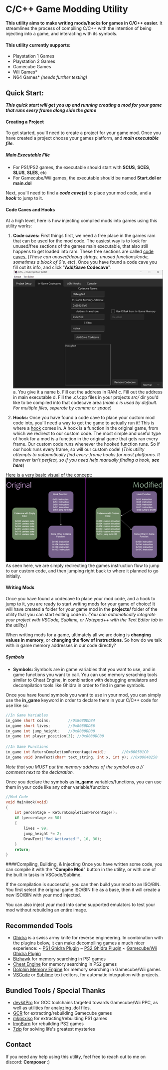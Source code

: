 # C/C++ Game Modding Utility

**This utility aims to make writing mods/hacks for games in C/C++ easier.**
It streamlines the process of compiling C/C++ with the intention of being injecting into a game, and interacting with its symbols.

#### This utility currently supports:
- Playstation 1 Games
- Playstation 2 Games
- Gamecube Games
- Wii Games*
- N64 Games* *(needs further testing)*

## Quick Start:
***This quick start will get you up and running creating a mod for your game that runs every frame along side the game***

#### Creating a Project
To get started, you'll need to create a project for your game mod.
Once you have created a project choose your games platform, and ***main executable file***. 
##### Main Executable File
* For PS1/PS2 games, the executable should start with **SCUS**, **SCES**, 
**SLUS**, **SLES**, etc
* For Gamecube/Wii games, the executable should be named **Start.dol or main.dol**

Next, you'll need to find a ***code cave(s)*** to place your mod code, and a ***hook*** to jump to it.
#### Code Caves and Hooks
At a high level, here is how injecting compiled mods into games using this utility works:
1.  **Code caves:** First things first, we need a free place in the games ram that can be used for the mod code. The easiest way is to look for unused/free sections of the games main executable, that also still happens to get loaded into ram. These free sections are called [code caves.](https://en.wikipedia.org/wiki/Code_cave)  (*These can unused/debug strings, unused functions/code, sometimes a block of 0's, etc*).
Once you have found a code cave you fill out its info, and click "**Add/Save Codecave**": 
![codecaves](codecaves.png)
a. You give it a name
b. Fill out the address in RAM
c. Fill out the address in main executable
d. Fill the .c/.cpp files in your projects *src/* dir you'd like to be compiled into that codecave area (*main.c is used by default. For multiple files, seperate by comma or space*)

2. **Hooks:** Once you have found a code cave to place your custom mod code into, you'll need a way to get the game to actually run it! This is where a [hook](https://en.wikipedia.org/wiki/Hooking#:~:text=Function%20hooking%20is%20implemented%20by,injected%20code) comes in. A hook is a function in the original game, from which we redirect to our custom code. The most simple and useful type of hook for a mod is a function in the original game that gets ran every frame. Our custom code runs whenever the hooked function runs. So if our hook runs every frame, so will our custom code! 
(*This utility attempts to automatically find every-frame hooks for most platforms. It however isn't perfect, so if you need help manually finding a hook, **see here***)

Here is a very basic visual of the concept:
![Hook](Visual.png)
As seen here, we are simply redirecting the games instruction flow to jump to our custom code, and then jumping right back to where it planned to go initially.

#### Writing Mods
Once you have found a codecave to place your mod code, and a hook to jump to it, you are ready to start writing mods for your game of choice! 
It will have created a folder for your game mod in the **projects/** folder of the utility that you can start editing code in. 
*(You can automatically integrate your project with VSCode, Sublime, or Notepad++ with the Text Editor tab in the utility.)*

When writing mods for a game, ultimately all we are doing is **changing values in memory**, or **changing the flow of instructions**. So how do we talk with in game memory addresses in our code directly?
##### Symbols
- **Symbols:** Symbols are in game variables that you want to use, and in game functions you want to call. You can use memory seraching tools similar to Cheat Engine, in combination with debugging emulators and decompilation tools like Ghidra in order to find in game symbols.

Once you have found symbols you want to use in your mod, you can simply use the **in_game** keyword in order to declare them in your C/C++ code for use like so:

```c
//In Game Variables
in_game short coins; 	 	//0x8080DD84
in_game short lives; 	 	//0x8080DD86
in_game int jump_height;	//0x8080DD00
in_game int player_position[3]; //0x8080DC00

//In Game Functions
in_game int ReturnCompletionPercentage(void); 	 	//0x800501C0
in_game void DrawText(char* text_string, int x, int y); //0x80048250

```
*Note that you MUST put the memory address of the symbol as a // comment next to the declaration.*

Once you declare the symbols as **in_game** variables/functions, you can use them in your code like any other variable/function:
```c
//Mod Code
void MainHook(void) 
{
    int percentage = ReturnCompletionPercentage();
    if (percentage >= 50)
    {
        lives = 99;
        jump_height *= 2;
        DrawText("Mod Activated!", 10, 30);
    }
    return;
}
```

####Compiling, Building, & Injecting
Once you have written some code, you can compile it with the "**Compile Mod**" button in the utility, or with one of the built in tasks in VSCode/Sublime.

If the compilation is successful, you can then build your mod to an ISO/BIN. You first select the original game ISO/BIN file as a base, then it will create a new ISO/BIN with your mod injected.

You can also inject your mod into some supported emulators to test your mod without rebuilding an entire image. 

## Recommended Tools
 - [Ghidra](https://github.com/NationalSecurityAgency/ghidra/releases) is a swiss army knife for reverse engineering. In combination with the plugins below, it can make decompiling games a much nicer experience:
 ~ [PS1 Ghidra Plugin](https://github.com/lab313ru/ghidra_psx_ldr)
 ~ [PS2 Ghidra Plugin](https://github.com/chaoticgd/ghidra-emotionengine-reloaded)
 ~ [Gamecube/Wii Ghidra Plugin](https://github.com/Cuyler36/Ghidra-GameCube-Loader)
 - [Bizhawk](https://github.com/TASEmulators/BizHawk) for memory searching in PS1 games
 - [Cheat Engine](https://github.com/cheat-engine/cheat-engine) for memory searching in PS2 games
 - [Dolphin Memory Engine](https://github.com/aldelaro5/Dolphin-memory-engine) for memory searching in Gamecube/Wii games
- [VSCode](https://github.com/microsoft/vscode) or [Sublime](https://www.sublimetext.com/) text editors, for automatic integration with projects.
## Bundled Tools / Special Thanks
 - [devkitPro](https://github.com/devkitPro) for GCC toolchains targeted towards Gamecube/Wii PPC, as well as utilities for analyzing .dol files.
 - [GCR](https://github.com/bsv798/gcrebuilder) for extracting/rebuilding Gamecube games
 - [mkpsxiso](https://github.com/Lameguy64/mkpsxiso) for extracting/rebuilding PS1 games
  - [ImgBurn](https://www.imgburn.com/) for rebuilding PS2 games
  - [7zip](https://github.com/mcmilk/7-Zip) for solving life's greatest mysteries

## Contact

If you need any help using this utility, feel free to reach out to me on discord: **Composer** :)
